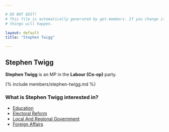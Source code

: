 ```yaml
---

# DO NOT EDIT!
# This file is automatically generated by get-members. If you change it, bad
# things will happen.

layout: default
title: "Stephen Twigg"

---
```


## Stephen Twigg

**Stephen Twigg** is an MP in the **Labour (Co-op)** party.

{% include members/stephen-twigg.md %}

### What is Stephen Twigg interested in?


* [Education](/interests/education.html)
* [Electoral Reform](/interests/electoral-reform.html)
* [Local And Regional Government](/interests/local-and-regional-government.html)
* [Foreign Affairs](/interests/foreign-affairs.html)
